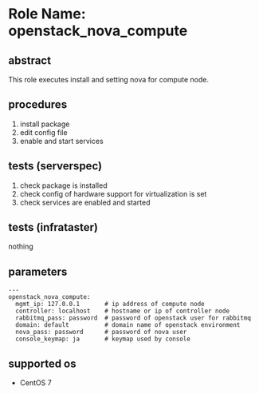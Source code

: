 # Role Name: openstack_nova_compute

## abstract
This role executes install and setting nova for compute node.

## procedures
1. install package
2. edit config file
3. enable and start services

## tests (serverspec)
1. check package is installed
2. check config of hardware support for virtualization is set
3. check services are enabled and started

## tests (infrataster)
nothing

## parameters
```
---
openstack_nova_compute:
  mgmt_ip: 127.0.0.1       # ip address of compute node
  controller: localhost    # hostname or ip of controller node
  rabbitmq_pass: password  # password of openstack user for rabbitmq
  domain: default          # domain name of openstack environment
  nova_pass: password      # password of nova user
  console_keymap: ja       # keymap used by console
```

## supported os
* CentOS 7
